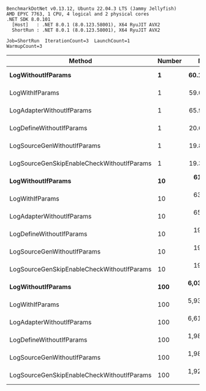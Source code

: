 ```

BenchmarkDotNet v0.13.12, Ubuntu 22.04.3 LTS (Jammy Jellyfish)
AMD EPYC 7763, 1 CPU, 4 logical and 2 physical cores
.NET SDK 8.0.101
  [Host]   : .NET 8.0.1 (8.0.123.58001), X64 RyuJIT AVX2
  ShortRun : .NET 8.0.1 (8.0.123.58001), X64 RyuJIT AVX2

Job=ShortRun  IterationCount=3  LaunchCount=1  
WarmupCount=3  

```
| Method                                     | Number | Mean        | Error      | StdDev    | Min         | Max         | Gen0   | Allocated |
|------------------------------------------- |------- |------------:|-----------:|----------:|------------:|------------:|-------:|----------:|
| **LogWithoutIfParams**                         | **1**      |    **60.17 ns** |   **2.873 ns** |  **0.157 ns** |    **60.04 ns** |    **60.35 ns** | **0.0010** |      **88 B** |
| LogWithIfParams                            | 1      |    59.04 ns |   5.449 ns |  0.299 ns |    58.80 ns |    59.37 ns | 0.0010 |      88 B |
| LogAdapterWithoutIfParams                  | 1      |    65.90 ns |  16.099 ns |  0.882 ns |    65.13 ns |    66.86 ns | 0.0010 |      88 B |
| LogDefineWithoutIfParams                   | 1      |    20.63 ns |   2.862 ns |  0.157 ns |    20.54 ns |    20.81 ns |      - |         - |
| LogSourceGenWithoutIfParams                | 1      |    19.81 ns |   0.585 ns |  0.032 ns |    19.78 ns |    19.84 ns |      - |         - |
| LogSourceGenSkipEnableCheckWithoutIfParams | 1      |    19.34 ns |   4.490 ns |  0.246 ns |    19.15 ns |    19.61 ns |      - |         - |
| **LogWithoutIfParams**                         | **10**     |   **610.73 ns** |  **33.365 ns** |  **1.829 ns** |   **608.67 ns** |   **612.14 ns** | **0.0105** |     **880 B** |
| LogWithIfParams                            | 10     |   631.99 ns |  45.941 ns |  2.518 ns |   630.04 ns |   634.83 ns | 0.0105 |     880 B |
| LogAdapterWithoutIfParams                  | 10     |   653.56 ns |  41.031 ns |  2.249 ns |   652.08 ns |   656.15 ns | 0.0105 |     880 B |
| LogDefineWithoutIfParams                   | 10     |   198.40 ns |   4.988 ns |  0.273 ns |   198.09 ns |   198.59 ns |      - |         - |
| LogSourceGenWithoutIfParams                | 10     |   197.43 ns |  10.774 ns |  0.591 ns |   196.86 ns |   198.04 ns |      - |         - |
| LogSourceGenSkipEnableCheckWithoutIfParams | 10     |   192.17 ns |   4.959 ns |  0.272 ns |   191.85 ns |   192.34 ns |      - |         - |
| **LogWithoutIfParams**                         | **100**    | **6,037.39 ns** | **106.817 ns** |  **5.855 ns** | **6,031.14 ns** | **6,042.75 ns** | **0.0992** |    **8800 B** |
| LogWithIfParams                            | 100    | 5,938.63 ns | 858.282 ns | 47.045 ns | 5,899.69 ns | 5,990.90 ns | 0.0992 |    8800 B |
| LogAdapterWithoutIfParams                  | 100    | 6,613.74 ns | 643.624 ns | 35.279 ns | 6,577.06 ns | 6,647.42 ns | 0.0992 |    8800 B |
| LogDefineWithoutIfParams                   | 100    | 1,988.65 ns |  93.526 ns |  5.126 ns | 1,985.39 ns | 1,994.56 ns |      - |         - |
| LogSourceGenWithoutIfParams                | 100    | 1,988.67 ns |  78.674 ns |  4.312 ns | 1,985.09 ns | 1,993.46 ns |      - |         - |
| LogSourceGenSkipEnableCheckWithoutIfParams | 100    | 1,928.53 ns |  42.373 ns |  2.323 ns | 1,926.68 ns | 1,931.13 ns |      - |         - |

